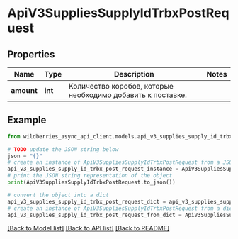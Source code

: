 # ApiV3SuppliesSupplyIdTrbxPostRequest


## Properties

Name | Type | Description | Notes
------------ | ------------- | ------------- | -------------
**amount** | **int** | Количество коробов, которые необходимо добавить к поставке. | 

## Example

```python
from wildberries_async_api_client.models.api_v3_supplies_supply_id_trbx_post_request import ApiV3SuppliesSupplyIdTrbxPostRequest

# TODO update the JSON string below
json = "{}"
# create an instance of ApiV3SuppliesSupplyIdTrbxPostRequest from a JSON string
api_v3_supplies_supply_id_trbx_post_request_instance = ApiV3SuppliesSupplyIdTrbxPostRequest.from_json(json)
# print the JSON string representation of the object
print(ApiV3SuppliesSupplyIdTrbxPostRequest.to_json())

# convert the object into a dict
api_v3_supplies_supply_id_trbx_post_request_dict = api_v3_supplies_supply_id_trbx_post_request_instance.to_dict()
# create an instance of ApiV3SuppliesSupplyIdTrbxPostRequest from a dict
api_v3_supplies_supply_id_trbx_post_request_from_dict = ApiV3SuppliesSupplyIdTrbxPostRequest.from_dict(api_v3_supplies_supply_id_trbx_post_request_dict)
```
[[Back to Model list]](../README.md#documentation-for-models) [[Back to API list]](../README.md#documentation-for-api-endpoints) [[Back to README]](../README.md)


